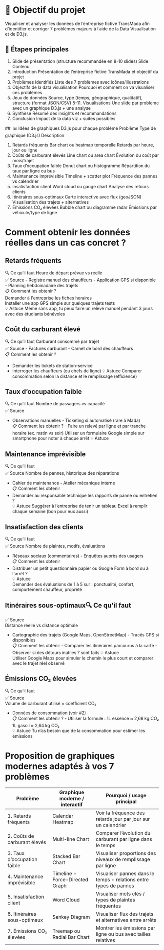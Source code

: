 # 🎯 Objectif du projet
Visualiser et analyser les données de l’entreprise fictive TransMada afin d’identifier et corriger 7 problèmes majeurs à l’aide de la Data Visualisation et de D3.js.

## 🧩 Étapes principales
1. Slide de présentation (structure recommandée en 8-10 slides)
Slide	Contenu
1. Introduction	Présentation de l’entreprise fictive TransMada et objectif du projet
2. Problèmes identifiés	Liste des 7 problèmes avec icônes/illustrations
3. Objectifs de la data visualisation	Pourquoi et comment on va visualiser ces problèmes
4. Jeux de données	Source, type (temps, géographique, qualitatif), structure (format JSON/CSV)
5-11. Visualisations	Une slide par problème avec un graphique D3.js + une analyse
12. Synthèse	Résumé des insights et recommandations
13. Conclusion	Impact de la data viz + suites possibles

##  📊 Idées de graphiques D3.js pour chaque problème
Problème	Type de graphique (D3.js)	Description
1. Retards fréquents	Bar chart ou heatmap temporelle	Retards par heure, jour ou ligne
2. Coûts de carburant élevés	Line chart ou area chart	Évolution du coût par mois/trajet
3. Taux d’occupation faible	Donut chart ou histogramme	Répartition du taux par ligne ou bus
4. Maintenance imprévisible	Timeline + scatter plot	Fréquence des pannes vs calendrier
5. Insatisfaction client	Word cloud ou gauge chart	Analyse des retours clients
6. Itinéraires sous-optimaux	Carte interactive avec flux (geoJSON)	Visualisation des trajets + alternatives
7. Émissions CO₂ élevées	Bubble chart ou diagramme radar	Émissions par véhicule/type de ligne

# Comment obtenir les données réelles dans un cas concret ?
## Retards fréquents
🔍 Ce qu’il faut Heure de départ prévue vs réelle  
✅ Source - Registre manuel des chauffeurs - Application GPS si disponible - Planning
hebdomadaire des trajets  
📋 Comment les obtenir ?  
Demander à l'entreprise les fiches horaires  
Installer une app GPS simple sur quelques trajets tests  
💡 Astuce Même sans app, tu peux faire un relevé manuel pendant 3 jours avec des étudiants
bénévoles

## Coût du carburant élevé
🔍 Ce qu’il faut Carburant consommé par trajet  
✅ Source - Factures carburant - Carnet de bord des chauffeurs  
📋 Comment les obtenir ?  
- Demander les tickets de station-service
- Interroger les chauffeurs (ou chefs de
ligne)
💡 Astuce Comparer consommation selon la distance et le remplissage (efficience)

## Taux d’occupation faible
🔍 Ce qu’il faut
Nombre de passagers vs capacité  
✅ Source
- Observations manuelles - Ticketing si automatisé (rare à Mada)  
📋 Comment les obtenir ?   - Faire un relevé par ligne et par tranche horaire (ex. matin vs soir)
Utiliser un formulaire Google simple sur smartphone pour noter à chaque arrêt
💡 Astuce

## Maintenance imprévisible
🔍 Ce qu’il faut  
✅ Source
Nombre de pannes, historique des réparations
- Cahier de maintenance - Atelier mécanique interne  
📋 Comment les obtenir
- Demander au responsable technique les rapports de panne ou entretien ?  
💡 Astuce
Suggérer à l’entreprise de tenir un tableau Excel à remplir chaque semaine (bon
pour eux aussi)

## Insatisfaction des clients
🔍 Ce qu’il faut  
✅ Source
Nombre de plaintes, motifs, évaluations  
- Réseaux sociaux (commentaires) - Enquêtes auprès des usagers  
📋 Comment les obtenir
- Distribuer un petit questionnaire papier ou Google Form à bord ou à l'arrêt ?   
💡 Astuce  
Demander des évaluations de 1 à 5 sur : ponctualité, confort, comportement
chauffeur, propreté  

## Itinéraires sous-optimaux🔍 Ce qu’il faut
✅ Source  
Distance réelle vs distance optimale  
- Cartographie des trajets (Google Maps, OpenStreetMap) - Tracés GPS si
disponibles  
📋 Comment les obtenir - Comparer les itinéraires parcourus à la carte - Observer si des détours inutiles ? sont faits
💡 Astuce  
Utiliser Google Maps pour simuler le chemin le plus court et comparer avec le trajet
réel observé  

## Émissions CO₂ élevées
🔍 Ce qu’il faut  
✅ Source  
Volume de carburant utilisé × coefficient CO₂
- Données de consommation (voir #2)  
📋 Comment les obtenir ? - Utiliser la formule : 1L essence ≈ 2,68 kg CO₂ 1L gasoil ≈ 2,64 kg CO₂  
💡 Astuce Tu n’as besoin que de la consommation pour estimer les émissions  

# Proposition de graphiques modernes adaptés à vos 7 problèmes
| Problème                  | Graphique moderne / interactif      | Pourquoi / usage principal                                  |
|---------------------------|-----------------------------------|------------------------------------------------------------|
| 1. Retards fréquents      | Calendar Heatmap                  | Voir la fréquence des retards jour par jour sur un calendrier |
| 2. Coûts de carburant élevés | Multi-line Chart                | Comparer l’évolution du carburant par ligne dans le temps   |
| 3. Taux d’occupation faible | Stacked Bar Chart               | Visualiser proportions des niveaux de remplissage par ligne |
| 4. Maintenance imprévisible | Timeline + Force-Directed Graph | Visualiser pannes dans le temps + relations entre types de pannes |
| 5. Insatisfaction client  | Word Cloud                       | Visualiser mots clés / types de plaintes fréquentes         |
| 6. Itinéraires sous-optimaux | Sankey Diagram                | Visualiser flux des trajets et alternatives entre arrêts    |
| 7. Émissions CO₂ élevées  | Treemap ou Radial Bar Chart      | Montrer les émissions par ligne ou bus avec tailles relatives |
